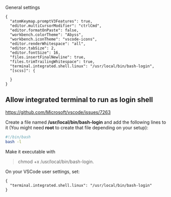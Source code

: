 General settings
```
{
  "atomKeymap.promptV3Features": true,
  "editor.multiCursorModifier": "ctrlCmd",
  "editor.formatOnPaste": false,
  "workbench.colorTheme": "Abyss",
  "workbench.iconTheme": "vscode-icons",
  "editor.renderWhitespace": "all",
  "editor.tabSize": 2,
  "editor.fontSize": 16,
  "files.insertFinalNewline": true,
  "files.trimTrailingWhitespace": true,
  "terminal.integrated.shell.linux": "/usr/local/bin/bash-login",
  "[scss]": {

  }
}
```

## Allow integrated terminal to run as login shell

https://github.com/Microsoft/vscode/issues/7263

Create a file named **/usr/local/bin/bash-login** and add the following lines to it (You might need **root** to create that file depending on your setup):

```.bash
#!/bin/bash
bash -l
```

Make it executable with 
> chmod +x /usr/local/bin/bash-login.

On your VSCode user settings, set:
```vscode
{
  "terminal.integrated.shell.linux": "/usr/local/bin/bash-login"
}
```
